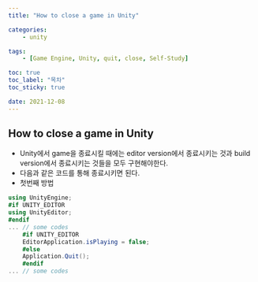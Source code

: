 ```yaml
---
title: "How to close a game in Unity"

categories:
    - unity

tags:
    - [Game Engine, Unity, quit, close, Self-Study]

toc: true
toc_label: "목차"
toc_sticky: true

date: 2021-12-08
---
```


## How to close a game in Unity
- Unity에서 game을 종료시킬 때에는 editor version에서 종료시키는 것과 build version에서 종료시키는 것들을 모두 구현해야한다.
- 다음과 같은 코드를 통해 종료시키면 된다.
- 첫번째 방법
```c#
using UnityEngine;
#if UNITY_EDITOR
using UnityEditor;
#endif
... // some codes
    #if UNITY_EDITOR
    EditorApplication.isPlaying = false;
    #else
    Application.Quit();
    #endif
... // some codes
```